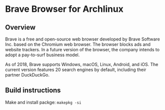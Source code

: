 # Brave Browser for Archlinux


## Overview 
Brave is a free and open-source web browser developed by Brave Software Inc. based on the Chromium web browser. The browser blocks ads and website trackers. In a future version of the browser, the company intends to adopt a pay-to-surf business model.

As of 2018, Brave supports Windows, macOS, Linux, Android, and iOS. The current version features 20 search engines by default, including their partner DuckDuckGo.
    
## Build instructions
Make and install packge: `makepkg -si`
